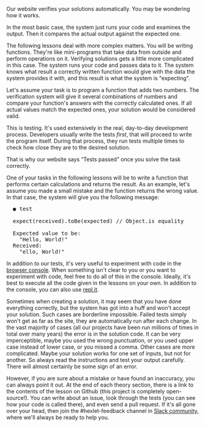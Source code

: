 
Our website verifies your solutions automatically. You may be wondering how it works.

In the most basic case, the system just runs your code and examines the output. Then it compares the actual output against the expected one.

The following lessons deal with more complex matters. You will be writing functions. They're like mini-programs that take data from outside and perform operations on it. Verifying solutions gets a little more complicated in this case. The system runs your code and passes data to it. The system knows what result a correctly written function would give with the data the system provides it with, and this result is what the system is "expecting".

Let's assume your task is to program a function that adds two numbers. The verification system will give it several combinations of numbers and compare your function's answers with the correctly calculated ones. If all actual values match the expected ones, your solution would be considered valid.

This is testing. It's used extensively in the real, day-to-day development process. Developers usually write the tests _first_, that will proceed to write the program itself. During that process, they run tests multiple times to check how close they are to the desired solution.

That is why our website says “Tests passed” once you solve the task correctly.

One of your tasks in the following lessons will be to write a function that performs certain calculations and returns the result. As an example, let's assume you made a small mistake and the function returns the wrong value. In that case, the system will give you the following message:

<pre class='hexlet-basics-output'>
  ● test

  expect(received).toBe(expected) // Object.is equality

  Expected value to be:
    "Hello, World!"
  Received:
    "ello, World!"
</pre>

In addition to our tests, it's very useful to experiment with code in the [browser console](https://developer.mozilla.org/en-US/docs/Tools/Browser_Console). When something isn't clear to you or you want to experiment with code, feel free to do all of this in the console. Ideally, it's best to execute all the code given in the lessons on your own. In addition to the console, you can also use [repl.it](https://repl.it/languages/javascript).

Sometimes when creating a solution, it may seem that you have done everything correctly, but the system has got into a huff and won't accept your solution. Such cases are borderline impossible. Failed tests simply won't get as far as the site, they are automatically run after each change. In the vast majority of cases (all our projects have been run millions of times in total over many years) the error is in the solution code. It can be very imperceptible, maybe you used the wrong punctuation, or you used upper case instead of lower case, or you missed a comma. Other cases are more complicated. Maybe your solution works for one set of inputs, but not for another. So always read the instructions and test your output carefully. There will almost certainly be some sign of an error.

However, if you are sure about a mistake or have found an inaccuracy, you can always point it out. At the end of each theory section, there is a link to the contents of the lesson on Github (this project is completely open-source!). You can write about an issue, look through the tests (you can see how your code is called there), and even send a pull request. If it's all gone over your head, then join the #hexlet-feedback channel in [Slack community](https://slack.hexlet.io/), where we'll always be ready to help you.
